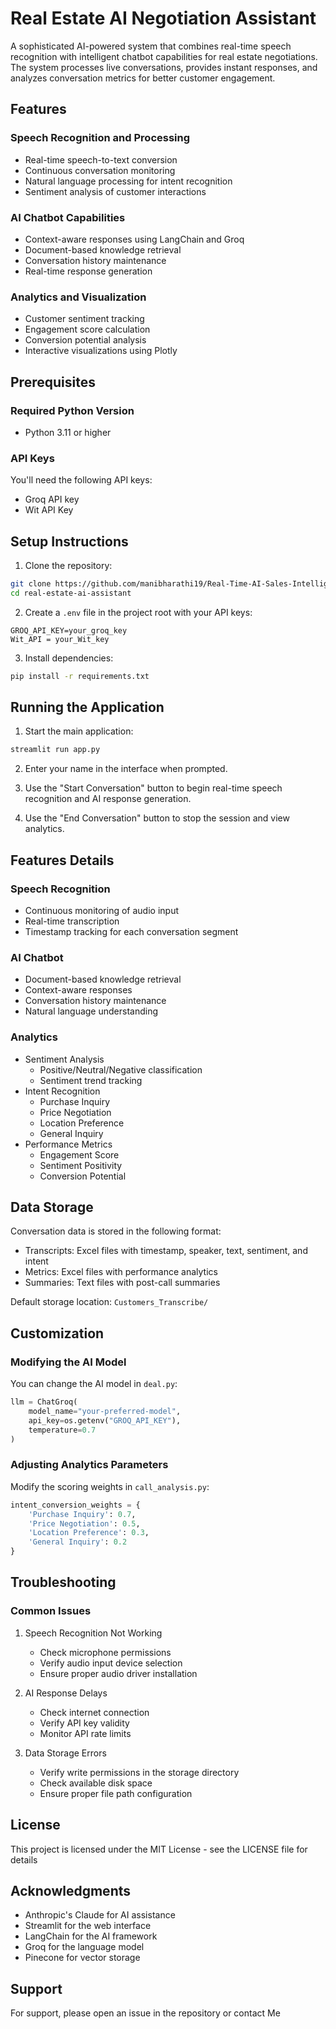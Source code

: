 # Real Estate AI Negotiation Assistant

A sophisticated AI-powered system that combines real-time speech recognition with intelligent chatbot capabilities for real estate negotiations. The system processes live conversations, provides instant responses, and analyzes conversation metrics for better customer engagement.

## Features

### Speech Recognition and Processing
- Real-time speech-to-text conversion
- Continuous conversation monitoring
- Natural language processing for intent recognition
- Sentiment analysis of customer interactions

### AI Chatbot Capabilities
- Context-aware responses using LangChain and Groq
- Document-based knowledge retrieval
- Conversation history maintenance
- Real-time response generation

### Analytics and Visualization
- Customer sentiment tracking
- Engagement score calculation
- Conversion potential analysis
- Interactive visualizations using Plotly

## Prerequisites

### Required Python Version
- Python 3.11 or higher

### API Keys
You'll need the following API keys:
- Groq API key
- Wit API Key

## Setup Instructions

1. Clone the repository:
```bash
git clone https://github.com/manibharathi19/Real-Time-AI-Sales-Intelligence-and-Sentiment-Driven-Deal-Negotiation-Assistant
cd real-estate-ai-assistant
```

2. Create a `.env` file in the project root with your API keys:
```env
GROQ_API_KEY=your_groq_key
Wit_API = your_Wit_key
```

3. Install dependencies:
```bash
pip install -r requirements.txt
```

## Running the Application

1. Start the main application:
```bash
streamlit run app.py
```

2. Enter your name in the interface when prompted.

3. Use the "Start Conversation" button to begin real-time speech recognition and AI response generation.

4. Use the "End Conversation" button to stop the session and view analytics.

## Features Details

### Speech Recognition
- Continuous monitoring of audio input
- Real-time transcription
- Timestamp tracking for each conversation segment

### AI Chatbot
- Document-based knowledge retrieval
- Context-aware responses
- Conversation history maintenance
- Natural language understanding

### Analytics
- Sentiment Analysis
  - Positive/Neutral/Negative classification
  - Sentiment trend tracking
- Intent Recognition
  - Purchase Inquiry
  - Price Negotiation
  - Location Preference
  - General Inquiry
- Performance Metrics
  - Engagement Score
  - Sentiment Positivity
  - Conversion Potential

## Data Storage

Conversation data is stored in the following format:
- Transcripts: Excel files with timestamp, speaker, text, sentiment, and intent
- Metrics: Excel files with performance analytics
- Summaries: Text files with post-call summaries

Default storage location: `Customers_Transcribe/`

## Customization

### Modifying the AI Model
You can change the AI model in `deal.py`:
```python
llm = ChatGroq(
    model_name="your-preferred-model",
    api_key=os.getenv("GROQ_API_KEY"),
    temperature=0.7
)
```

### Adjusting Analytics Parameters
Modify the scoring weights in `call_analysis.py`:
```python
intent_conversion_weights = {
    'Purchase Inquiry': 0.7,
    'Price Negotiation': 0.5,
    'Location Preference': 0.3,
    'General Inquiry': 0.2
}
```

## Troubleshooting

### Common Issues

1. Speech Recognition Not Working
   - Check microphone permissions
   - Verify audio input device selection
   - Ensure proper audio driver installation

2. AI Response Delays
   - Check internet connection
   - Verify API key validity
   - Monitor API rate limits

3. Data Storage Errors
   - Verify write permissions in the storage directory
   - Check available disk space
   - Ensure proper file path configuration

## License

This project is licensed under the MIT License - see the LICENSE file for details

## Acknowledgments

- Anthropic's Claude for AI assistance
- Streamlit for the web interface
- LangChain for the AI framework
- Groq for the language model
- Pinecone for vector storage

## Support

For support, please open an issue in the repository or contact Me
